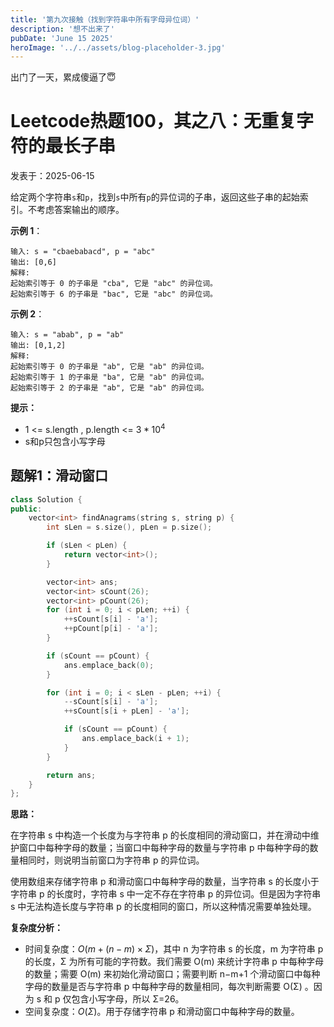 ```yaml
---
title: '第九次接触（找到字符串中所有字母异位词）'
description: '想不出来了'
pubDate: 'June 15 2025'
heroImage: '../../assets/blog-placeholder-3.jpg'
---
```


出门了一天，累成傻逼了😇

# Leetcode热题100，其之八：无重复字符的最长子串

 发表于：2025-06-15

 给定两个字符串`s`和`p`，找到`s`中所有`p`的异位词的子串，返回这些子串的起始索引。不考虑答案输出的顺序。

 **示例 1**：

 ```
 输入: s = "cbaebabacd", p = "abc"
 输出: [0,6]
 解释:
 起始索引等于 0 的子串是 "cba", 它是 "abc" 的异位词。
 起始索引等于 6 的子串是 "bac", 它是 "abc" 的异位词。
 ```
 **示例 2**：
 ```
 输入: s = "abab", p = "ab"
 输出: [0,1,2]
 解释:
 起始索引等于 0 的子串是 "ab", 它是 "ab" 的异位词。
 起始索引等于 1 的子串是 "ba", 它是 "ab" 的异位词。
 起始索引等于 2 的子串是 "ab", 它是 "ab" 的异位词。
 
 ```
**提示：**
- 1 <= s.length , p.length <= $3*10^4$
- s和p只包含小写字母
 ## 题解1：滑动窗口
```cpp
class Solution {
public:
    vector<int> findAnagrams(string s, string p) {
        int sLen = s.size(), pLen = p.size();

        if (sLen < pLen) {
            return vector<int>();
        }

        vector<int> ans;
        vector<int> sCount(26);
        vector<int> pCount(26);
        for (int i = 0; i < pLen; ++i) {
            ++sCount[s[i] - 'a'];
            ++pCount[p[i] - 'a'];
        }

        if (sCount == pCount) {
            ans.emplace_back(0);
        }

        for (int i = 0; i < sLen - pLen; ++i) {
            --sCount[s[i] - 'a'];
            ++sCount[s[i + pLen] - 'a'];

            if (sCount == pCount) {
                ans.emplace_back(i + 1);
            }
        }

        return ans;
    }
};

```
**思路：**

在字符串 s 中构造一个长度为与字符串 p 的长度相同的滑动窗口，并在滑动中维护窗口中每种字母的数量；当窗口中每种字母的数量与字符串 p 中每种字母的数量相同时，则说明当前窗口为字符串 p 的异位词。

使用数组来存储字符串 p 和滑动窗口中每种字母的数量，当字符串 s 的长度小于字符串 p 的长度时，字符串 s 中一定不存在字符串 p 的异位词。但是因为字符串 s 中无法构造长度与字符串 p 的长度相同的窗口，所以这种情况需要单独处理。


**复杂度分析：**
- 时间复杂度：$O(m+(n−m)×\Sigma)$，其中 n 为字符串 s 的长度，m 为字符串 p 的长度，Σ 为所有可能的字符数。我们需要 O(m) 来统计字符串 p 中每种字母的数量；需要 O(m) 来初始化滑动窗口；需要判断 n−m+1 个滑动窗口中每种字母的数量是否与字符串 p 中每种字母的数量相同，每次判断需要 O(Σ) 。因为 s 和 p 仅包含小写字母，所以 Σ=26。
- 空间复杂度：$O(\Sigma)$。用于存储字符串 p 和滑动窗口中每种字母的数量。
  
